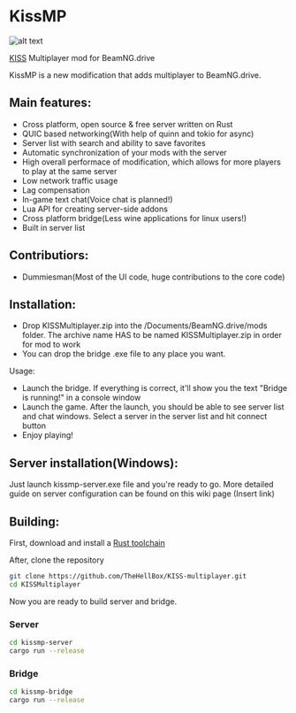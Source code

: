 # KissMP
![alt text](https://i.imgur.com/kxocgKD.png)

[KISS](https://en.wikipedia.org/wiki/KISS_principle) Multiplayer mod for BeamNG.drive

KissMP is a new modification that adds multiplayer to BeamNG.drive.

## Main features:
- Cross platform, open source & free server written on Rust
- QUIC based networking(With help of quinn and tokio for async)
- Server list with search and ability to save favorites
- Automatic synchronization of your mods with the server
- High overall performace of modification, which allows for more players to play at the same server
- Low network traffic usage
- Lag compensation
- In-game text chat(Voice chat is planned!)
- Lua API for creating server-side addons
- Cross platform bridge(Less wine applications for linux users!)
- Built in server list

## Contributiors:
- Dummiesman(Most of the UI code, huge contributions to the core code)

## Installation:
- Drop KISSMultiplayer.zip into the /Documents/BeamNG.drive/mods folder. The archive name HAS to be named KISSMultiplayer.zip in order 
for mod to work
- You can drop the bridge .exe file to any place you want.

Usage:
- Launch the bridge. If everything is correct, it'll show you the text "Bridge is running!" in a console window
- Launch the game. After the launch, you should be able to see server list and chat windows. Select a server in the server list
and hit connect button
- Enjoy playing!

## Server installation(Windows):
Just launch kissmp-server.exe file and you're ready to go.
More detailed guide on server configuration can be found on this wiki page (Insert link)


## Building:
First, download and install a [Rust toolchain](https://rustup.rs/)

After, clone the repository
```sh
git clone https://github.com/TheHellBox/KISS-multiplayer.git
cd KISSMultiplayer
```
Now you are ready to build server and bridge.
### Server
```sh
cd kissmp-server
cargo run --release
```
### Bridge
```sh
cd kissmp-bridge
cargo run --release
```
